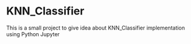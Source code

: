 # KNN_Classifier
 This is a small project to give idea about KNN_Classifier implementation using Python Jupyter
